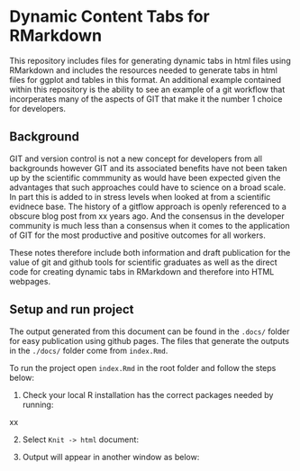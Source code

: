 # Dynamic Content Tabs for RMarkdown

This repository includes files for generating dynamic tabs in html files using RMarkdown and includes the resources needed to generate tabs in html files for ggplot and tables in this format. An additional example contained within this repository is the ability to see an example of a git workflow that incorperates many of the aspects of GIT that make it the number 1 choice for developers.

## Background

GIT and version control is not a new concept for developers from all backgrounds however GIT and its associated benefits have not been taken up by the scientific commmunity as would have been expected given the advantages that such approaches could have to science on a broad scale. In part this is added to in stress levels when looked at from a scientific evidnece base. The history of a gitflow approach is openly referenced to a obscure blog post from xx years ago. And the consensus in the developer community is much less than a consensus when it comes to the application of GIT for the most productive and positive outcomes for all workers.

These notes therefore include both information and draft publication for the value of git and github tools for scientific graduates as well as the direct code for creating dynamic tabs in RMarkdown and therefore into HTML webpages.

## Setup and run project

The output generated from this document can be found in the `.docs/` folder for easy publication using github pages. The files that generate the outputs in the `./docs/` folder come from `index.Rmd`.

To run the project open `index.Rmd` in the root folder and follow the steps below:

1. Check your local R installation has the correct packages needed by running:

xx

2. Select `Knit -> html` document:

3. Output will appear in another window as below:


